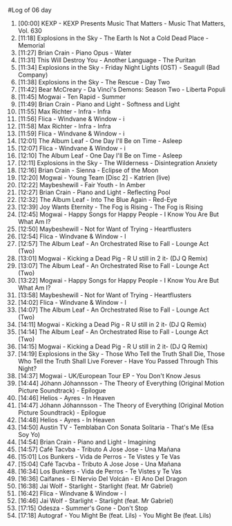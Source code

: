 #Log of 06 day

1. [00:00] KEXP - KEXP Presents Music That Matters - Music That Matters, Vol. 630
1. [11:18] Explosions in the Sky - The Earth Is Not a Cold Dead Place - Memorial
1. [11:27] Brian Crain - Piano Opus - Water
1. [11:31] This Will Destroy You - Another Language - The Puritan
1. [11:34] Explosions in the Sky - Friday Night Lights (OST) - Seagull (Bad Company)
1. [11:38] Explosions in the Sky - The Rescue - Day Two
1. [11:42] Bear McCreary - Da Vinci's Demons: Season Two - Liberta Populi
1. [11:45] Mogwai - Ten Rapid - Summer
1. [11:49] Brian Crain - Piano and Light - Softness and Light
1. [11:55] Max Richter - Infra - Infra
1. [11:56] Flica - Windvane & Window - i
1. [11:58] Max Richter - Infra - Infra
1. [11:59] Flica - Windvane & Window - i
1. [12:01] The Album Leaf - One Day I'll Be on Time - Asleep
1. [12:07] Flica - Windvane & Window - i
1. [12:10] The Album Leaf - One Day I'll Be on Time - Asleep
1. [12:11] Explosions in the Sky - The Wilderness - Disintegration Anxiety
1. [12:16] Brian Crain - Sienna - Eclipse of the Moon
1. [12:20] Mogwai - Young Team [Disc 2] - Katrien (live)
1. [12:22] Maybeshewill - Fair Youth - In Amber
1. [12:27] Brian Crain - Piano and Light - Reflecting Pool
1. [12:32] The Album Leaf - Into The Blue Again - Red-Eye
1. [12:39] Joy Wants Eternity - The Fog is Rising - The Fog is Rising
1. [12:45] Mogwai - Happy Songs for Happy People - I Know You Are But What Am I?
1. [12:50] Maybeshewill - Not for Want of Trying - Heartflusters
1. [12:54] Flica - Windvane & Window - l
1. [12:57] The Album Leaf - An Orchestrated Rise to Fall - Lounge Act (Two)
1. [13:01] Mogwai - Kicking a Dead Pig - R U still in 2 it- (DJ Q Remix)
1. [13:07] The Album Leaf - An Orchestrated Rise to Fall - Lounge Act (Two)
1. [13:22] Mogwai - Happy Songs for Happy People - I Know You Are But What Am I?
1. [13:58] Maybeshewill - Not for Want of Trying - Heartflusters
1. [14:02] Flica - Windvane & Window - l
1. [14:07] The Album Leaf - An Orchestrated Rise to Fall - Lounge Act (Two)
1. [14:11] Mogwai - Kicking a Dead Pig - R U still in 2 it- (DJ Q Remix)
1. [14:14] The Album Leaf - An Orchestrated Rise to Fall - Lounge Act (Two)
1. [14:15] Mogwai - Kicking a Dead Pig - R U still in 2 it- (DJ Q Remix)
1. [14:19] Explosions in the Sky - Those Who Tell the Truth Shall Die, Those Who Tell the Truth Shall Live Forever - Have You Passed Through This Night?
1. [14:37] Mogwai - UK/European Tour EP - You Don't Know Jesus
1. [14:44] Jóhann Jóhannsson - The Theory of Everything (Original Motion Picture Soundtrack) - Epilogue
1. [14:46] Helios - Ayres - In Heaven
1. [14:47] Jóhann Jóhannsson - The Theory of Everything (Original Motion Picture Soundtrack) - Epilogue
1. [14:48] Helios - Ayres - In Heaven
1. [14:50] Austin TV - Temblaban Con Sonata Solitaria - That's Me (Esa Soy Yo)
1. [14:54] Brian Crain - Piano and Light - Imagining
1. [14:57] Café Tacvba - Tributo A Jose Jose - Una Mañana
1. [15:01] Los Bunkers - Vida de Perros - Te Vistes y Te Vas
1. [15:04] Café Tacvba - Tributo A Jose Jose - Una Mañana
1. [16:34] Los Bunkers - Vida de Perros - Te Vistes y Te Vas
1. [16:36] Caifanes - El Nervio Del Volcán - El Ano Del Dragon
1. [16:38] Jai Wolf - Starlight - Starlight (feat. Mr Gabriel)
1. [16:42] Flica - Windvane & Window - l
1. [16:46] Jai Wolf - Starlight - Starlight (feat. Mr Gabriel)
1. [17:15] Odesza - Summer's Gone - Don't Stop
1. [17:18] Autograf - You Might Be (feat. Lils) - You Might Be (feat. Lils)
